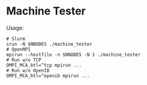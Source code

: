 # Machine Tester

Usage:

```shell
# Slurm
srun -N $NNODES ./machine_tester
# OpenMPI
mpirun --hostfile -n $NNODES -N 1 ./machine_tester
# Run w/o TCP
OMPI_MCA_btl=^tcp mpirun ...
# Run w/o OpenIB
OMPI_MCA_btl=^openib mpirun ...
```